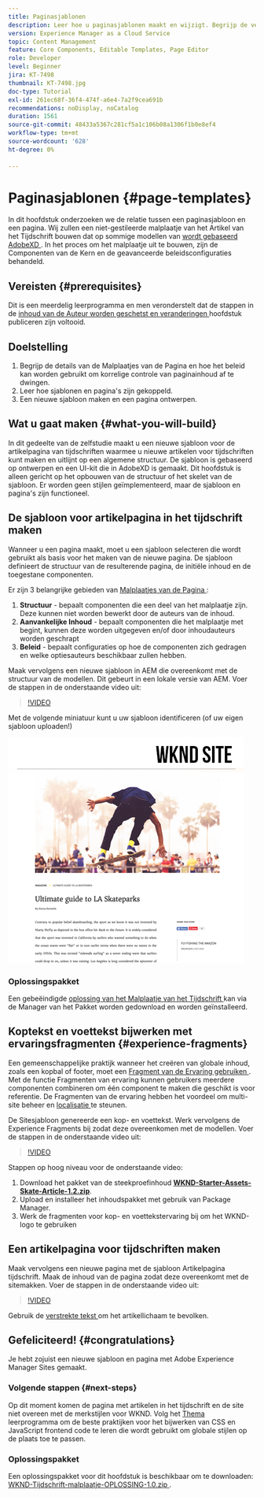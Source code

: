 ```yaml
---
title: Paginasjablonen
description: Leer hoe u paginasjablonen maakt en wijzigt. Begrijp de verhouding tussen een Malplaatje van de Pagina en een Pagina. Leer hoe u beleid van een paginasjabloon configureert voor korrelig beheer en consistentie van merken voor inhoud.  Een goed gestructureerde sjabloon voor artikel van het tijdschrift wordt gemaakt op basis van een model van Adobe XD.
version: Experience Manager as a Cloud Service
topic: Content Management
feature: Core Components, Editable Templates, Page Editor
role: Developer
level: Beginner
jira: KT-7498
thumbnail: KT-7498.jpg
doc-type: Tutorial
exl-id: 261ec68f-36f4-474f-a6e4-7a2f9cea691b
recommendations: noDisplay, noCatalog
duration: 1561
source-git-commit: 48433a5367c281cf5a1c106b08a1306f1b0e8ef4
workflow-type: tm+mt
source-wordcount: '628'
ht-degree: 0%

---
```


# Paginasjablonen {#page-templates}

In dit hoofdstuk onderzoeken we de relatie tussen een paginasjabloon en een pagina. Wij zullen een niet-gestileerde malplaatje van het Artikel van het Tijdschrift bouwen dat op sommige modellen van [ wordt gebaseerd AdobeXD ](https://www.adobe.com/products/xd.html). In het proces om het malplaatje uit te bouwen, zijn de Componenten van de Kern en de geavanceerde beleidsconfiguraties behandeld.

## Vereisten {#prerequisites}

Dit is een meerdelig leerprogramma en men veronderstelt dat de stappen in de [ inhoud van de Auteur worden geschetst en veranderingen ](./author-content-publish.md) hoofdstuk publiceren zijn voltooid.

## Doelstelling

1. Begrijp de details van de Malplaatjes van de Pagina en hoe het beleid kan worden gebruikt om korrelige controle van paginainhoud af te dwingen.
1. Leer hoe sjablonen en pagina&#39;s zijn gekoppeld.
1. Een nieuwe sjabloon maken en een pagina ontwerpen.

## Wat u gaat maken {#what-you-will-build}

In dit gedeelte van de zelfstudie maakt u een nieuwe sjabloon voor de artikelpagina van tijdschriften waarmee u nieuwe artikelen voor tijdschriften kunt maken en uitlijnt op een algemene structuur. De sjabloon is gebaseerd op ontwerpen en een UI-kit die in AdobeXD is gemaakt. Dit hoofdstuk is alleen gericht op het opbouwen van de structuur of het skelet van de sjabloon. Er worden geen stijlen geïmplementeerd, maar de sjabloon en pagina&#39;s zijn functioneel.

## De sjabloon voor artikelpagina in het tijdschrift maken

Wanneer u een pagina maakt, moet u een sjabloon selecteren die wordt gebruikt als basis voor het maken van de nieuwe pagina. De sjabloon definieert de structuur van de resulterende pagina, de initiële inhoud en de toegestane componenten.

Er zijn 3 belangrijke gebieden van [ Malplaatjes van de Pagina ](https://experienceleague.adobe.com/docs/experience-manager-cloud-service/sites/authoring/features/templates.html?lang=nl-NL):

1. **Structuur** - bepaalt componenten die een deel van het malplaatje zijn. Deze kunnen niet worden bewerkt door de auteurs van de inhoud.
1. **Aanvankelijke Inhoud** - bepaalt componenten die het malplaatje met begint, kunnen deze worden uitgegeven en/of door inhoudauteurs worden geschrapt
1. **Beleid** - bepaalt configuraties op hoe de componenten zich gedragen en welke optiesauteurs beschikbaar zullen hebben.

Maak vervolgens een nieuwe sjabloon in AEM die overeenkomt met de structuur van de modellen. Dit gebeurt in een lokale versie van AEM. Voer de stappen in de onderstaande video uit:

>[!VIDEO](https://video.tv.adobe.com/v/332915?quality=12&learn=on)

Met de volgende miniatuur kunt u uw sjabloon identificeren (of uw eigen sjabloon uploaden!)

![ de malplaatjeduimnagel van de Pagina van het Artikel ](./assets/page-templates/article-page-template-thumbnail.png)


### Oplossingspakket

Een gebeëindigde [ oplossing van het Malplaatje van het Tijdschrift ](assets/page-templates/WKND-Magazine-Template-SOLUTION-1.1.zip) kan via de Manager van het Pakket worden gedownload en worden geïnstalleerd.

## Koptekst en voettekst bijwerken met ervaringsfragmenten {#experience-fragments}

Een gemeenschappelijke praktijk wanneer het creëren van globale inhoud, zoals een kopbal of footer, moet een [ Fragment van de Ervaring gebruiken ](https://experienceleague.adobe.com/docs/experience-manager-learn/sites/experience-fragments/experience-fragments-feature-video-use.html?lang=nl-NL). Met de functie Fragmenten van ervaring kunnen gebruikers meerdere componenten combineren om één component te maken die geschikt is voor referentie. De Fragmenten van de ervaring hebben het voordeel om multi-site beheer en [ localisatie ](https://experienceleague.adobe.com/docs/experience-manager-core-components/using/components/experience-fragment.html?lang=nl-NL#localized-site-structure) te steunen.

De Sitesjabloon genereerde een kop- en voettekst. Werk vervolgens de Experience Fragments bij zodat deze overeenkomen met de modellen. Voer de stappen in de onderstaande video uit:

>[!VIDEO](https://video.tv.adobe.com/v/3447805?quality=12&learn=on&captions=dut)

Stappen op hoog niveau voor de onderstaande video:

1. Download het pakket van de steekproefinhoud **[WKND-Starter-Assets-Skate-Article-1.2.zip](assets/page-templates/WKND-Starter-Assets-Skate-Article-1.2.zip)**.
1. Upload en installeer het inhoudspakket met gebruik van Package Manager.
1. Werk de fragmenten voor kop- en voettekstervaring bij om het WKND-logo te gebruiken

## Een artikelpagina voor tijdschriften maken

Maak vervolgens een nieuwe pagina met de sjabloon Artikelpagina tijdschrift. Maak de inhoud van de pagina zodat deze overeenkomt met de sitemakken. Voer de stappen in de onderstaande video uit:

>[!VIDEO](https://video.tv.adobe.com/v/332917?quality=12&learn=on)

Gebruik de [ verstrekte tekst ](./assets/page-templates/la-skateparks-copy.txt) om het artikellichaam te bevolken.

## Gefeliciteerd! {#congratulations}

Je hebt zojuist een nieuwe sjabloon en pagina met Adobe Experience Manager Sites gemaakt.

### Volgende stappen {#next-steps}

Op dit moment komen de pagina met artikelen in het tijdschrift en de site niet overeen met de merkstijlen voor WKND. Volg het [ Thema ](theming.md) leerprogramma om de beste praktijken voor het bijwerken van CSS en JavaScript frontend code te leren die wordt gebruikt om globale stijlen op de plaats toe te passen.

### Oplossingspakket

Een oplossingspakket voor dit hoofdstuk is beschikbaar om te downloaden: [ WKND-Tijdschrift-malplaatje-OPLOSSING-1.0.zip ](assets/page-templates/WKND-Magazine-Template-SOLUTION-1.0.zip).
